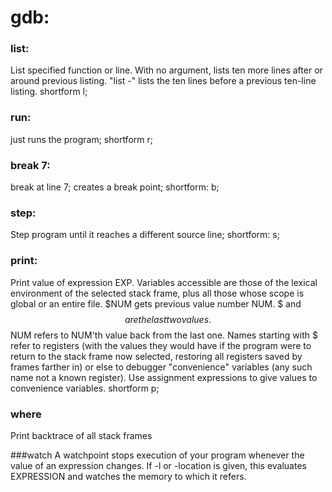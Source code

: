 # gdb:

### list:
List specified function or line.
With no argument, lists ten more lines after or around previous listing.
"list -" lists the ten lines before a previous ten-line listing.
shortform l;

### run:
just runs the program; shortform r;

### break 7:
break at line 7; creates a break point; shortform: b;

### step:
Step program until it reaches a different source line; shortform: s;

### print:
Print value of expression EXP. Variables accessible are those of the lexical environment of the selected
stack frame, plus all those whose scope is global or an entire file.
$NUM gets previous value number NUM.  $ and $$ are the last two values.
$$NUM refers to NUM'th value back from the last one.
Names starting with $ refer to registers (with the values they would have
if the program were to return to the stack frame now selected, restoring
all registers saved by frames farther in) or else to debugger
"convenience" variables (any such name not a known register).
Use assignment expressions to give values to convenience variables.
shortform p;

### where
Print backtrace of all stack frames

###watch
A watchpoint stops execution of your program whenever the value of
an expression changes.
If -l or -location is given, this evaluates EXPRESSION and watches
the memory to which it refers.
